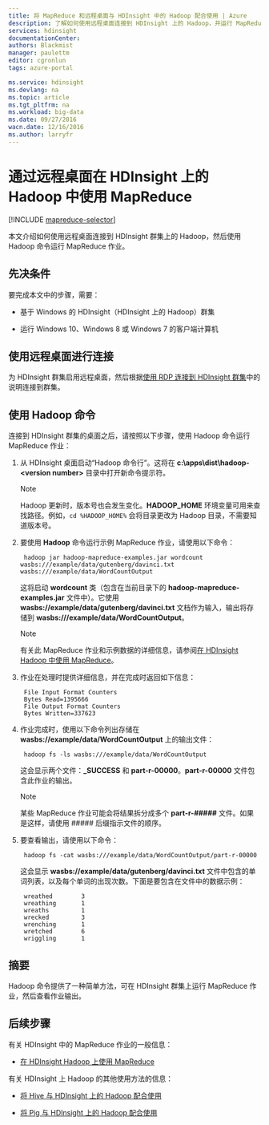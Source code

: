 ```yaml
---
title: 将 MapReduce 和远程桌面与 HDInsight 中的 Hadoop 配合使用 | Azure
description: 了解如何使用远程桌面连接到 HDInsight 上的 Hadoop，并运行 MapReduce 作业。
services: hdinsight
documentationCenter: 
authors: Blackmist
manager: paulettm
editor: cgronlun
tags: azure-portal

ms.service: hdinsight
ms.devlang: na
ms.topic: article
ms.tgt_pltfrm: na
ms.workload: big-data
ms.date: 09/27/2016
wacn.date: 12/16/2016
ms.author: larryfr
---
```


# 通过远程桌面在 HDInsight 上的 Hadoop 中使用 MapReduce

[!INCLUDE [mapreduce-selector](../../includes/hdinsight-selector-use-mapreduce.md)]

本文介绍如何使用远程桌面连接到 HDInsight 群集上的 Hadoop，然后使用 Hadoop 命令运行 MapReduce 作业。

## <a id="prereq"></a>先决条件

要完成本文中的步骤，需要：

* 基于 Windows 的 HDInsight（HDInsight 上的 Hadoop）群集

* 运行 Windows 10、Windows 8 或 Windows 7 的客户端计算机

## <a id="connect"></a>使用远程桌面进行连接

为 HDInsight 群集启用远程桌面，然后根据[使用 RDP 连接到 HDInsight 群集](./hdinsight-administer-use-management-portal-v1.md#rdp)中的说明连接到群集。

## <a id="hadoop"></a>使用 Hadoop 命令

连接到 HDInsight 群集的桌面之后，请按照以下步骤，使用 Hadoop 命令运行 MapReduce 作业：

1. 从 HDInsight 桌面启动“Hadoop 命令行”。这将在 **c:\\apps\\dist\\hadoop-&lt;version number>** 目录中打开新命令提示符。

    > [!NOTE]
    >Hadoop 更新时，版本号也会发生变化。**HADOOP\_HOME** 环境变量可用来查找路径。例如，`cd %HADOOP_HOME%` 会将目录更改为 Hadoop 目录，不需要知道版本号。

2. 要使用 **Hadoop** 命令运行示例 MapReduce 作业，请使用以下命令：

        hadoop jar hadoop-mapreduce-examples.jar wordcount wasbs:///example/data/gutenberg/davinci.txt wasbs:///example/data/WordCountOutput

    这将启动 **wordcount** 类（包含在当前目录下的 **hadoop-mapreduce-examples.jar** 文件中）。它使用 **wasbs://example/data/gutenberg/davinci.txt** 文档作为输入，输出将存储到 **wasbs:///example/data/WordCountOutput**。

    > [!NOTE]
    >有关此 MapReduce 作业和示例数据的详细信息，请参阅<a href="./hdinsight-use-mapreduce.md">在 HDInsight Hadoop 中使用 MapReduce</a>。

2. 作业在处理时提供详细信息，并在完成时返回如下信息：

        File Input Format Counters
        Bytes Read=1395666
        File Output Format Counters
        Bytes Written=337623

3. 作业完成时，使用以下命令列出存储在 **wasbs://example/data/WordCountOutput** 上的输出文件：

        hadoop fs -ls wasbs:///example/data/WordCountOutput

    这会显示两个文件：**\_SUCCESS** 和 **part-r-00000**。**part-r-00000** 文件包含此作业的输出。

    > [!NOTE]
    >某些 MapReduce 作业可能会将结果拆分成多个 **part-r-#####** 文件。如果是这样，请使用 ##### 后缀指示文件的顺序。

4. 要查看输出，请使用以下命令：

        hadoop fs -cat wasbs:///example/data/WordCountOutput/part-r-00000

    这会显示 **wasbs://example/data/gutenberg/davinci.txt** 文件中包含的单词列表，以及每个单词的出现次数。下面是要包含在文件中的数据示例：

        wreathed        3
        wreathing       1
        wreaths 		1
        wrecked 		3
        wrenching       1
        wretched        6
        wriggling       1

## <a id="summary"></a>摘要

Hadoop 命令提供了一种简单方法，可在 HDInsight 群集上运行 MapReduce 作业，然后查看作业输出。

## <a id="nextsteps"></a>后续步骤

有关 HDInsight 中的 MapReduce 作业的一般信息：

* [在 HDInsight Hadoop 上使用 MapReduce](./hdinsight-use-mapreduce.md)

有关 HDInsight 上 Hadoop 的其他使用方法的信息：

* [将 Hive 与 HDInsight 上的 Hadoop 配合使用](./hdinsight-use-hive.md)

* [将 Pig 与 HDInsight 上的 Hadoop 配合使用](./hdinsight-use-pig.md)

<!---HONumber=Mooncake_Quality_Review_1202_2016-->